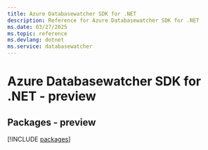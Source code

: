 ```yaml
---
title: Azure Databasewatcher SDK for .NET
description: Reference for Azure Databasewatcher SDK for .NET
ms.date: 03/27/2025
ms.topic: reference
ms.devlang: dotnet
ms.service: databasewatcher
---
```

# Azure Databasewatcher SDK for .NET - preview
## Packages - preview
[!INCLUDE [packages](databasewatcher-index.md)]